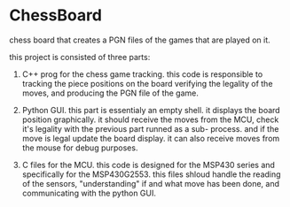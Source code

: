 ChessBoard
==========

chess board that creates a PGN files of the games that are played 
on it.

this project is consisted of three parts:

1.	C++ prog for the chess game tracking. this code is 
	responsible to tracking the piece positions on the 
	board verifying the legality of the moves, and 
	producing the PGN file of the game.

2.	Python GUI. this part is essentialy an empty shell.
	it displays the board position graphically. it 
	should receive the moves from the MCU, check it's 
	legality with the previous part runned as a sub-
	process. and if the move is legal update the board 
	display. it can also receive moves from the mouse 
	for debug purposes.

3. 	C files for the MCU. this code is designed for the 
	MSP430 series and specifically for the MSP430G2553.
	this files shloud handle the reading of the sensors,
	"understanding" if and what move has been done, and 
	communicating with the python GUI.
	 
